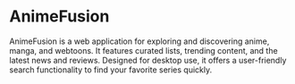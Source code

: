 # AnimeFusion
AnimeFusion is a web application for exploring and discovering anime, manga, and webtoons. It features curated lists, trending content, and the latest news and reviews. Designed for desktop use, it offers a user-friendly search functionality to find your favorite series quickly.
